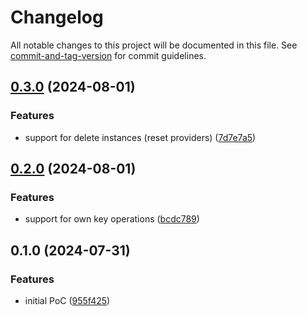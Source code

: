 # Changelog

All notable changes to this project will be documented in this file. See [commit-and-tag-version](https://github.com/absolute-version/commit-and-tag-version) for commit guidelines.

## [0.3.0](https://github.com/esroyo/bottlexs/compare/v0.2.0...v0.3.0) (2024-08-01)


### Features

* support for delete instances (reset providers) ([7d7e7a5](https://github.com/esroyo/bottlexs/commit/7d7e7a5a8c1afcebf3611919a1a10f7cd2a64033))

## [0.2.0](https://github.com/esroyo/bottlexs/compare/v0.1.0...v0.2.0) (2024-08-01)


### Features

* support for own key operations ([bcdc789](https://github.com/esroyo/bottlexs/commit/bcdc789537ff7665ff02535b41fc2ca761edaa7e))

## 0.1.0 (2024-07-31)


### Features

* initial PoC ([955f425](https://github.com/esroyo/bottlexs/commit/955f425993823225137553b440247a826d29f5b0))
